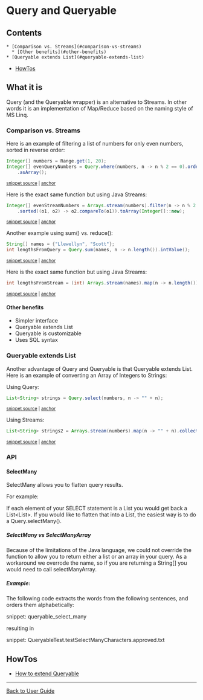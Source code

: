 <a id="top"></a>

# Query and Queryable

<!-- toc -->
## Contents

    * [Comparison vs. Streams](#comparison-vs-streams)
      * [Other benefits](#other-benefits)
    * [Queryable extends List](#queryable-extends-list)
  * [HowTos](#howtos)<!-- endToc -->
## What it is
Query (and the Queryable wrapper) is an alternative to Streams. In other words it is an implementation of Map/Reduce 
based on the naming style of MS Linq.

### Comparison vs. Streams
Here is an example of filtering a list of numbers for only even numbers, sorted in reverse order:

<!-- snippet: query_example -->
<a id='snippet-query_example'></a>
```java
Integer[] numbers = Range.get(1, 20);
Integer[] evenQueryNumbers = Query.where(numbers, n -> n % 2 == 0).orderBy(OrderBy.Order.Descending, n -> n)
    .asArray();
```
<sup><a href='/approvaltests-util-tests/src/test/java/org/lambda/query/QueryTest.java#L34-L38' title='Snippet source file'>snippet source</a> | <a href='#snippet-query_example' title='Start of snippet'>anchor</a></sup>
<!-- endSnippet -->

Here is the exact same function but using Java Streams:

<!-- snippet: stream_example -->
<a id='snippet-stream_example'></a>
```java
Integer[] evenStreamNumbers = Arrays.stream(numbers).filter(n -> n % 2 == 0)
    .sorted((o1, o2) -> o2.compareTo(o1)).toArray(Integer[]::new);
```
<sup><a href='/approvaltests-util-tests/src/test/java/org/lambda/query/QueryTest.java#L39-L42' title='Snippet source file'>snippet source</a> | <a href='#snippet-stream_example' title='Start of snippet'>anchor</a></sup>
<!-- endSnippet -->

Another example using sum() vs. reduce():

<!-- snippet: query_sum_example -->
<a id='snippet-query_sum_example'></a>
```java
String[] names = {"Llewellyn", "Scott"};
int lengthsFromQuery = Query.sum(names, n -> n.length()).intValue();
```
<sup><a href='/approvaltests-util-tests/src/test/java/org/lambda/query/QueryTest.java#L46-L49' title='Snippet source file'>snippet source</a> | <a href='#snippet-query_sum_example' title='Start of snippet'>anchor</a></sup>
<!-- endSnippet -->

Here is the exact same function but using Java Streams:

<!-- snippet: stream_sum_example -->
<a id='snippet-stream_sum_example'></a>
```java
int lengthsFromStream = (int) Arrays.stream(names).map(n -> n.length()).reduce(0, (a, b) -> a + b);
```
<sup><a href='/approvaltests-util-tests/src/test/java/org/lambda/query/QueryTest.java#L50-L52' title='Snippet source file'>snippet source</a> | <a href='#snippet-stream_sum_example' title='Start of snippet'>anchor</a></sup>
<!-- endSnippet -->

#### Other benefits
* Simpler interface
* Queryable<T> extends List<T>
* Queryable is customizable
* Uses SQL syntax

### Queryable extends List
Another advantage of Query and Queryable is that Queryable extends List. Here is an example of converting
an Array of Integers to Strings:

Using Query:
<!-- snippet: list_is_queryable -->
<a id='snippet-list_is_queryable'></a>
```java
List<String> strings = Query.select(numbers, n -> "" + n);
```
<sup><a href='/approvaltests-util-tests/src/test/java/org/lambda/query/QueryTest.java#L57-L59' title='Snippet source file'>snippet source</a> | <a href='#snippet-list_is_queryable' title='Start of snippet'>anchor</a></sup>
<!-- endSnippet -->

Using Streams:
<!-- snippet: list_from_stream -->
<a id='snippet-list_from_stream'></a>
```java
List<String> strings2 = Arrays.stream(numbers).map(n -> "" + n).collect(Collectors.toList());
```
<sup><a href='/approvaltests-util-tests/src/test/java/org/lambda/query/QueryTest.java#L60-L62' title='Snippet source file'>snippet source</a> | <a href='#snippet-list_from_stream' title='Start of snippet'>anchor</a></sup>
<!-- endSnippet -->

### API

#### SelectMany

SelectMany allows you to flatten query results.

For example:  

If each element of your SELECT statement is a List<String> you would get back a List<List<String>>. If you would like to flatten that into a List<String>, the easiest way is to do a Query.selectMany(). 

##### SelectMany vs SelectManyArray

Because of the limitations of the Java language, we could not override the function to allow you to return either a list or an array in your query. As a workaround we overrode the name, so if you are returning a String[] you would need to call selectManyArray.

##### Example:

The following code extracts the words from the following sentences, and orders them alphabetically:

snippet: queryable_select_many

resulting in

snippet: QueryableTest.testSelectManyCharacters.approved.txt

## HowTos
* [How to extend Queryable](../how_to/ExtendQueryable.md#top)


---

[Back to User Guide](README.md#top)
